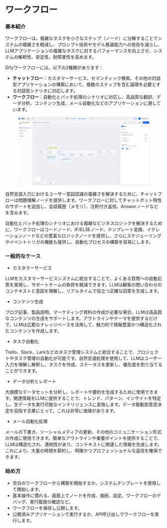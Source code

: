 # ワークフロー

### 基本紹介

ワークフローは、複雑なタスクを小さなステップ（ノード）に分解することでシステムの複雑さを軽減し、プロンプト技術やモデル推論能力への依存を減らし、LLMアプリケーションの複雑なタスクに対するパフォーマンスを向上させ、システムの解釈性、安定性、耐障害性を高めます。

Difyワークフローには、以下の2種類があります：

* **チャットフロー**：カスタマーサービス、セマンティック検索、その他の対話型アプリケーションの構築において、複数のステップを含む論理を必要とする対話型シナリオに対応します。
* **ワークフロー**：自動化とバッチ処理のシナリオに対応し、高品質な翻訳、データ分析、コンテンツ生成、メール自動化などのアプリケーションに適しています。

<figure><img src="../../../img/jp-workflow.png" alt=""><figcaption></figcaption></figure>

自然言語入力におけるユーザー意図認識の複雑さを解決するために、チャットフローは問題理解ノードを提供します。ワークフローに対してチャットボット特性のサポートを追加し、会話履歴（メモリ）、注釈付き返信、Answerノードなどを含みます。

自動化とバッチ処理のシナリオにおける複雑なビジネスロジックを解決するために、ワークフローはコードノード、IF/ELSEノード、テンプレート変換、イテレーションノードなどの豊富なロジックノードを提供し、さらにスケジューリングやイベントトリガの機能も提供し、自動化プロセスの構築を容易にします。

### 一般的なケース

* カスタマーサービス

LLMをカスタマーサービスシステムに統合することで、よくある質問への自動応答を実現し、サポートチームの負担を軽減できます。LLMは顧客の問い合わせのコンテキストと意図を理解し、リアルタイムで役立つ正確な回答を生成します。

* コンテンツ生成

ブログ記事、製品説明、マーケティング資料の作成が必要な場合、LLMは高品質なコンテンツの生成をサポートします。アウトラインやテーマを提供するだけで、LLMは広範なナレッジベースを活用して、魅力的で情報豊富かつ構造化されたコンテンツを作成します。

* タスク自動化

Trello、Slack、Larkなどのタスク管理システムと統合することで、プロジェクトやタスク管理の自動化が可能です。自然言語処理を使用して、LLMはユーザー入力を理解し解釈し、タスクを作成、ステータスを更新し、優先度を割り当てることができます。

* データ分析とレポート

大規模なデータセットを分析し、レポートや要約を生成するために使用できます。関連情報をLLMに提供することで、トレンド、パターン、インサイトを特定し、生データを実行可能なインテリジェンスに変換します。データ駆動型意思決定を目指す企業にとって、これは非常に価値があります。

* メール自動化処理

メールの下書き、ソーシャルメディアの更新、その他のコミュニケーション形式の作成に使用できます。簡単なアウトラインや重要ポイントを提供することで、LLMは構造化され、連続性があり、コンテキストに関連した情報を生成します。これにより、大量の時間を節約し、明確かつプロフェッショナルな返信を確保できます。

### 始め方

* 空白のワークフローから構築を開始するか、システムテンプレートを使用して開始します。
* 基本操作に慣れる、画面上でノードを作成、接続、設定、ワークフローのデバッグ、実行履歴の確認など。
* ワークフローを保存し公開します。
* 公開済みアプリケーションで実行するか、API呼び出しでワークフローを実行します。